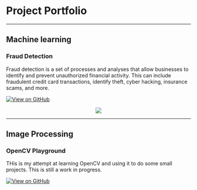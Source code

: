 # Project Portfolio
---
## Machine learning

### Fraud Detection

Fraud detection is a set of processes and analyses that allow businesses to identify and prevent unauthorized financial activity. This can include fraudulent credit card transactions, identify theft, cyber hacking, insurance scams, and more.

[![View on GitHub](https://img.shields.io/badge/GitHub-View_on_GitHub-blue?logo=GitHub)](https://github.com/ishankarve/fraud_detection)

<center><img src="images/fraud_detection.jpg"/></center>

---
## Image Processing

### OpenCV Playground

THis is my attempt at learning OpenCV and using it to do some small projects. This is still a work in progress.

[![View on GitHub](https://img.shields.io/badge/GitHub-View_on_GitHub-blue?logo=GitHub)](https://github.com/ishankarve/Python-Playground)

